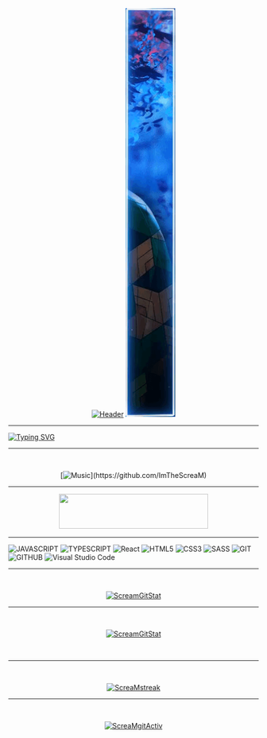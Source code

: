 
&nbsp;
&nbsp;
<div align="center"> 

[![Header](https://github.com/ImTheScreaM/ImTheScreaM/blob/main/assets/1.gif)](https://github.com/ImTheScreaM)
[![Header](https://github.com/ImTheScreaM/ImTheScreaM/blob/main/assets/2.gif)](https://github.com/ImTheScreaM)

</div>

<hr>

       
[![Typing SVG](https://readme-typing-svg.herokuapp.com?font=Clarendon+Hv+BT&weight=700&size=44&duration=3200&pause=500&color=aqua&center=true&vCenter=true&multiline=true&width=1200&height=200&lines=Hello;I'm+a+beginner+Frontend+JavaScript%2FReact+developer)](https://github.com/ImTheScreaM)

<hr>

<div align="center"> 
&nbsp;

[![Music](https://novatorem.vercel.app/api/spotify?)](https://github.com/ImTheScreaM)

<hr>

<div align="center">

<a href="https://www.codewars.com/users/YoriichiTsug"><img src="https://img.shields.io/badge/%20My%20CodeWars-rgb(0,170,250)?style=for-the-badge" width="300px" height="70">
</a>

</div>

<hr>

<div align="left">

![JAVASCRIPT](https://img.shields.io/badge/JavaScript-20232A?style=for-the-badge&logo=javascript)
![TYPESCRIPT](https://img.shields.io/badge/TypeScript-20232A?style=for-the-badge&logo=typescript)
![React](https://img.shields.io/badge/react-%2320232a.svg?style=for-the-badge&logo=react&logoColor=%2361DAFB)
![HTML5](https://img.shields.io/badge/HTML5-20232A?style=for-the-badge&logo=html5)
![CSS3](https://img.shields.io/badge/CSS3-20232A?style=for-the-badge&logo=css3&logoColor=369AD6)
![SASS](https://img.shields.io/badge/sass-20232A?style=for-the-badge&logo=sass)
![GIT](https://img.shields.io/badge/git-20232A?style=for-the-badge&logo=git)
![GITHUB](https://img.shields.io/badge/github-20232A?style=for-the-badge&logo=github)
![Visual Studio Code](https://img.shields.io/badge/Visual%20Studio%20Code-20232A.svg?style=for-the-badge&logo=visual-studio-code&logoColor=blue)

</div>

<hr>

<div align="center"> 

&nbsp;
&nbsp;
&nbsp;
&nbsp;
&nbsp;
&nbsp;

[![ScreamGitStat](https://github-readme-stats.vercel.app/api/top-langs/?username=ImTheScreaM&theme=tokyonight&layout=compact)](https://github.com/ImTheScreaM)



<hr>
&nbsp;
&nbsp;
&nbsp;
&nbsp;
&nbsp;
&nbsp;

[![ScreamGitStat](https://github-readme-stats.vercel.app/api?username=ImTheScreaM&show_icons=true&theme=tokyonight)](https://github.com/ImTheScreaM)

&nbsp;
&nbsp;
&nbsp;
&nbsp;
&nbsp;

<hr>
&nbsp;
&nbsp;
&nbsp;
&nbsp;
&nbsp;

[![ScreaMstreak](https://github-readme-streak-stats.herokuapp.com/?user=ImTheScreaM&theme=tokyonight)](https://github.com/ImTheScreaM)

<hr>
&nbsp;
&nbsp;
&nbsp;
&nbsp;
&nbsp;
&nbsp;

[![ScreaMgitActiv](https://github-readme-activity-graph.vercel.app/graph?username=ImTheScreaM&theme=react)](https://github.com/ImTheScreaM)

</div>






